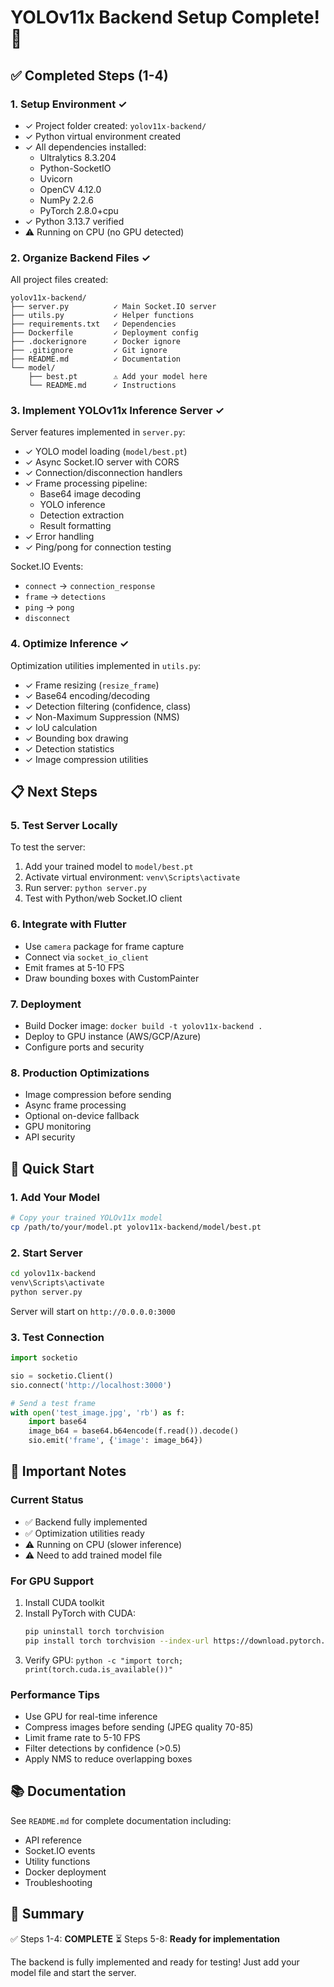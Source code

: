 # YOLOv11x Backend Setup Complete! 🎉

## ✅ Completed Steps (1-4)

### 1. Setup Environment ✓
- ✓ Project folder created: `yolov11x-backend/`
- ✓ Python virtual environment created
- ✓ All dependencies installed:
  - Ultralytics 8.3.204
  - Python-SocketIO
  - Uvicorn
  - OpenCV 4.12.0
  - NumPy 2.2.6
  - PyTorch 2.8.0+cpu
- ✓ Python 3.13.7 verified
- ⚠️ Running on CPU (no GPU detected)

### 2. Organize Backend Files ✓
All project files created:
```
yolov11x-backend/
├── server.py          ✓ Main Socket.IO server
├── utils.py           ✓ Helper functions
├── requirements.txt   ✓ Dependencies
├── Dockerfile         ✓ Deployment config
├── .dockerignore      ✓ Docker ignore
├── .gitignore         ✓ Git ignore
├── README.md          ✓ Documentation
└── model/
    ├── best.pt        ⚠️ Add your model here
    └── README.md      ✓ Instructions
```

### 3. Implement YOLOv11x Inference Server ✓
Server features implemented in `server.py`:
- ✓ YOLO model loading (`model/best.pt`)
- ✓ Async Socket.IO server with CORS
- ✓ Connection/disconnection handlers
- ✓ Frame processing pipeline:
  - Base64 image decoding
  - YOLO inference
  - Detection extraction
  - Result formatting
- ✓ Error handling
- ✓ Ping/pong for connection testing

Socket.IO Events:
- `connect` → `connection_response`
- `frame` → `detections`
- `ping` → `pong`
- `disconnect`

### 4. Optimize Inference ✓
Optimization utilities implemented in `utils.py`:
- ✓ Frame resizing (`resize_frame`)
- ✓ Base64 encoding/decoding
- ✓ Detection filtering (confidence, class)
- ✓ Non-Maximum Suppression (NMS)
- ✓ IoU calculation
- ✓ Bounding box drawing
- ✓ Detection statistics
- ✓ Image compression utilities

## 📋 Next Steps

### 5. Test Server Locally
To test the server:
1. Add your trained model to `model/best.pt`
2. Activate virtual environment: `venv\Scripts\activate`
3. Run server: `python server.py`
4. Test with Python/web Socket.IO client

### 6. Integrate with Flutter
- Use `camera` package for frame capture
- Connect via `socket_io_client`
- Emit frames at 5-10 FPS
- Draw bounding boxes with CustomPainter

### 7. Deployment
- Build Docker image: `docker build -t yolov11x-backend .`
- Deploy to GPU instance (AWS/GCP/Azure)
- Configure ports and security

### 8. Production Optimizations
- Image compression before sending
- Async frame processing
- Optional on-device fallback
- GPU monitoring
- API security

## 🚀 Quick Start

### 1. Add Your Model
```bash
# Copy your trained YOLOv11x model
cp /path/to/your/model.pt yolov11x-backend/model/best.pt
```

### 2. Start Server
```bash
cd yolov11x-backend
venv\Scripts\activate
python server.py
```

Server will start on `http://0.0.0.0:3000`

### 3. Test Connection
```python
import socketio

sio = socketio.Client()
sio.connect('http://localhost:3000')

# Send a test frame
with open('test_image.jpg', 'rb') as f:
    import base64
    image_b64 = base64.b64encode(f.read()).decode()
    sio.emit('frame', {'image': image_b64})
```

## 📝 Important Notes

### Current Status
- ✅ Backend fully implemented
- ✅ Optimization utilities ready
- ⚠️ Running on CPU (slower inference)
- ⚠️ Need to add trained model file

### For GPU Support
1. Install CUDA toolkit
2. Install PyTorch with CUDA:
   ```bash
   pip uninstall torch torchvision
   pip install torch torchvision --index-url https://download.pytorch.org/whl/cu118
   ```
3. Verify GPU: `python -c "import torch; print(torch.cuda.is_available())"`

### Performance Tips
- Use GPU for real-time inference
- Compress images before sending (JPEG quality 70-85)
- Limit frame rate to 5-10 FPS
- Filter detections by confidence (>0.5)
- Apply NMS to reduce overlapping boxes

## 📚 Documentation
See `README.md` for complete documentation including:
- API reference
- Socket.IO events
- Utility functions
- Docker deployment
- Troubleshooting

## 🎯 Summary
✅ Steps 1-4: **COMPLETE**
⏳ Steps 5-8: **Ready for implementation**

The backend is fully implemented and ready for testing!
Just add your model file and start the server.

